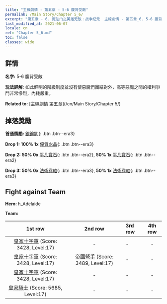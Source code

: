```yaml
---
title: "主線劇情 - 第五章 - 5-6 腹背受敵"
permalink: /Main Story/Chapter 5_6/
excerpt: "第五章 - 6. 魔法门之英雄无敌：战争纪元  主線劇情 - 第五章_6. 5-6 腹背受敵"
last_modified_at: 2021-06-07
locale: cn
ref: "Chapter 5_6.md"
toc: false
classes: wide
---
```


## 詳情

 **名字:** 5-6 腹背受敵

 **玩法詳解:** 如此鮮明的階級制度並沒有使惡魔們團結對外，高等惡魔之間的權利爭鬥非常慘烈，內耗嚴重。

 **Related to:** [主線劇情 第五章](/cn/Main Story/Chapter 5/)

## 掉落獎勵

 **首通獎勵:** [銀鑰匙](/cn/Items/con_693/){: .btn .btn--era3}

 **Drop 1:** **100% 1x** [優質水晶](/cn/Items/mat_17/){: .btn .btn--era3}

 **Drop 2:** **50% 0x** [平凡寶石](/cn/Items/mat_10/){: .btn .btn--era2}, **50% 1x** [平凡寶石](/cn/Items/mat_10/){: .btn .btn--era2}

 **Drop 3:** **50% 0x** [法術卷軸](/cn/Items/con_694/){: .btn .btn--era3}, **50% 1x** [法術卷軸](/cn/Items/con_694/){: .btn .btn--era3}


## Fight against Team
 **Hero:** h_Adelaide

 **Team:**


  | 1st row | 2nd row | 3rd row | 4th row |
  |:----:|:----:|:----|:----:|
  | [皇家十字軍](/cn/units/Swordsman/) (Score: 3428, Level:17)  | - | - | - |
  | [皇家十字軍](/cn/units/Swordsman/) (Score: 3428, Level:17)  | [帝國弩手](/cn/units/Marksman/) (Score: 3489, Level:17)  | - | - |
  | [皇家十字軍](/cn/units/Swordsman/) (Score: 3428, Level:17)  | - | - | - |
  | [皇家騎士](/cn/units/Cavalier/) (Score: 5685, Level:17)  | - | - | - |


